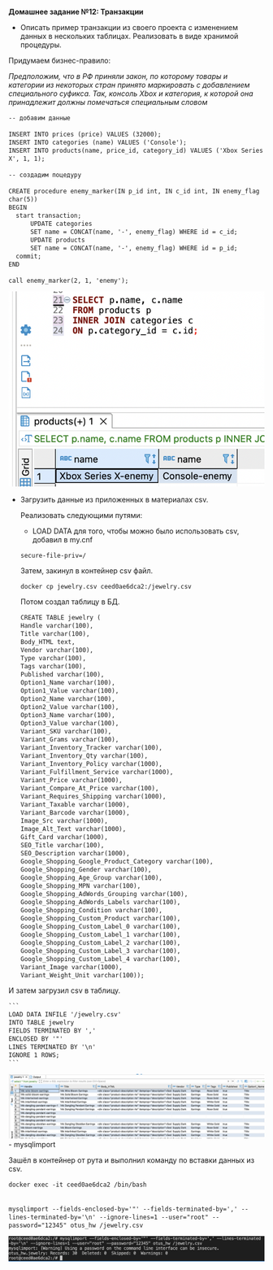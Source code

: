**Домашнее задание №12: Транзакции**

- Описать пример транзакции из своего проекта с изменением данных в нескольких таблицах. Реализовать в виде хранимой процедуры.

Придумаем бизнес-правило:

*Предположим, что в РФ приняли закон, по которому товары и категории из некоторых стран принято маркировать с добавлением специального суфикса. Так, консоль Xbox и категория, к которой она принадлежит должны помечаться специальным словом*

```
-- добавим данные

INSERT INTO prices (price) VALUES (32000);
INSERT INTO categories (name) VALUES ('Console');
INSERT INTO products(name, price_id, category_id) VALUES ('Xbox Series X', 1, 1);

-- создадим поцедуру

CREATE procedure enemy_marker(IN p_id int, IN c_id int, IN enemy_flag char(5))
BEGIN
  start transaction;
      UPDATE categories
      SET name = CONCAT(name, '-', enemy_flag) WHERE id = c_id;
      UPDATE products
      SET name = CONCAT(name, '-', enemy_flag) WHERE id = p_id;
  commit;   
END 

call enemy_marker(2, 1, 'enemy');
```
![](3.png)

- Загрузить данные из приложенных в материалах csv.
	
	Реализовать следующими путями:
	
	- LOAD DATA
	для того, чтобы можно было использовать csv, добавил в my.cnf
	```
    secure-file-priv=/
	```
	Затем, закинул в контейнер csv файл.
	```
    docker cp jewelry.csv ceed0ae6dca2:/jewelry.csv
	```

	Потом создал таблицу в БД.
	```
	CREATE TABLE jewelry (
  Handle varchar(100),
  Title varchar(100),
  Body_HTML text,
  Vendor varchar(100),
  Type varchar(100),
  Tags varchar(100),
  Published varchar(100),
  Option1_Name varchar(100),
  Option1_Value varchar(100),
  Option2_Name varchar(100),
  Option2_Value varchar(100),
  Option3_Name varchar(100),
  Option3_Value varchar(100),
  Variant_SKU varchar(100),
  Variant_Grams varchar(100),
  Variant_Inventory_Tracker varchar(100),
  Variant_Inventory_Qty varchar(100),
  Variant_Inventory_Policy varchar(1000),
  Variant_Fulfillment_Service varchar(1000),
  Variant_Price varchar(1000),
  Variant_Compare_At_Price varchar(100),
  Variant_Requires_Shipping varchar(1000),
  Variant_Taxable varchar(1000),
  Variant_Barcode varchar(1000),
  Image_Src varchar(1000),
  Image_Alt_Text varchar(1000),
  Gift_Card varchar(1000),
  SEO_Title varchar(100),
  SEO_Description varchar(1000),
  Google_Shopping_Google_Product_Category varchar(100),
  Google_Shopping_Gender varchar(100),
  Google_Shopping_Age_Group varchar(100),
  Google_Shopping_MPN varchar(100),
  Google_Shopping_AdWords_Grouping varchar(100),
  Google_Shopping_AdWords_Labels varchar(100),
  Google_Shopping_Condition varchar(100),
  Google_Shopping_Custom_Product varchar(100),
  Google_Shopping_Custom_Label_0 varchar(100),
  Google_Shopping_Custom_Label_1 varchar(100),
  Google_Shopping_Custom_Label_2 varchar(100),
  Google_Shopping_Custom_Label_3 varchar(100),
  Google_Shopping_Custom_Label_4 varchar(100),
  Variant_Image varchar(1000),
  Variant_Weight_Unit varchar(100));
	```
И затем загрузил csv в таблицу.

	```
    LOAD DATA INFILE '/jewelry.csv'
	INTO TABLE jewelry 
	FIELDS TERMINATED BY ','
	ENCLOSED BY '"'
	LINES TERMINATED BY '\n'
	IGNORE 1 ROWS;
	```
![](1.png)
	- mysqlimport

Зашёл в контейнер от рута и выполнил команду по вставки данных из csv.

	
    docker exec -it ceed0ae6dca2 /bin/bash


	mysqlimport --fields-enclosed-by='"' --fields-terminated-by=',' --lines-terminated-by='\n' --ignore-lines=1 --user="root" --password="12345" otus_hw /jewelry.csv
	

![](2.png)

